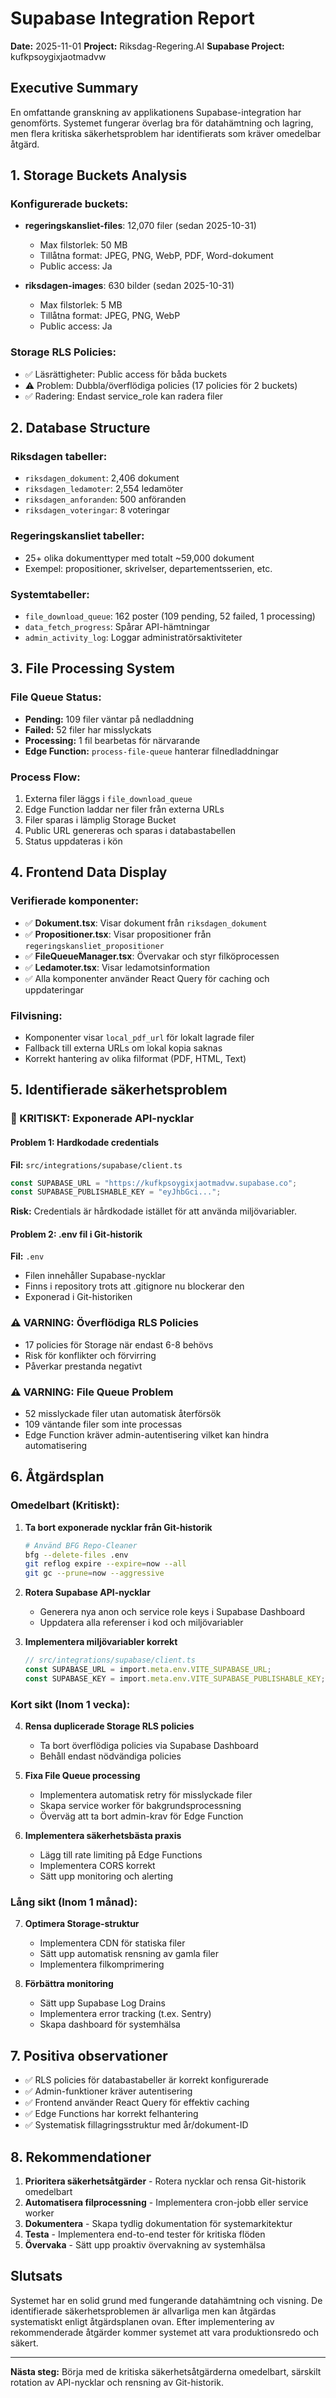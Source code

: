 # Supabase Integration Report

**Date:** 2025-11-01
**Project:** Riksdag-Regering.AI
**Supabase Project:** kufkpsoygixjaotmadvw

## Executive Summary

En omfattande granskning av applikationens Supabase-integration har genomförts. Systemet fungerar överlag bra för datahämtning och lagring, men flera kritiska säkerhetsproblem har identifierats som kräver omedelbar åtgärd.

## 1. Storage Buckets Analysis

### Konfigurerade buckets:
- **regeringskansliet-files**: 12,070 filer (sedan 2025-10-31)
  - Max filstorlek: 50 MB
  - Tillåtna format: JPEG, PNG, WebP, PDF, Word-dokument
  - Public access: Ja

- **riksdagen-images**: 630 bilder (sedan 2025-10-31)
  - Max filstorlek: 5 MB
  - Tillåtna format: JPEG, PNG, WebP
  - Public access: Ja

### Storage RLS Policies:
- ✅ Läsrättigheter: Public access för båda buckets
- ⚠️ Problem: Dubbla/överflödiga policies (17 policies för 2 buckets)
- ✅ Radering: Endast service_role kan radera filer

## 2. Database Structure

### Riksdagen tabeller:
- `riksdagen_dokument`: 2,406 dokument
- `riksdagen_ledamoter`: 2,554 ledamöter
- `riksdagen_anforanden`: 500 anföranden
- `riksdagen_voteringar`: 8 voteringar

### Regeringskansliet tabeller:
- 25+ olika dokumenttyper med totalt ~59,000 dokument
- Exempel: propositioner, skrivelser, departementsserien, etc.

### Systemtabeller:
- `file_download_queue`: 162 poster (109 pending, 52 failed, 1 processing)
- `data_fetch_progress`: Spårar API-hämtningar
- `admin_activity_log`: Loggar administratörsaktiviteter

## 3. File Processing System

### File Queue Status:
- **Pending:** 109 filer väntar på nedladdning
- **Failed:** 52 filer har misslyckats
- **Processing:** 1 fil bearbetas för närvarande
- **Edge Function:** `process-file-queue` hanterar filnedladdningar

### Process Flow:
1. Externa filer läggs i `file_download_queue`
2. Edge Function laddar ner filer från externa URLs
3. Filer sparas i lämplig Storage Bucket
4. Public URL genereras och sparas i databastabellen
5. Status uppdateras i kön

## 4. Frontend Data Display

### Verifierade komponenter:
- ✅ **Dokument.tsx**: Visar dokument från `riksdagen_dokument`
- ✅ **Propositioner.tsx**: Visar propositioner från `regeringskansliet_propositioner`
- ✅ **FileQueueManager.tsx**: Övervakar och styr filköprocessen
- ✅ **Ledamoter.tsx**: Visar ledamotsinformation
- ✅ Alla komponenter använder React Query för caching och uppdateringar

### Filvisning:
- Komponenter visar `local_pdf_url` för lokalt lagrade filer
- Fallback till externa URLs om lokal kopia saknas
- Korrekt hantering av olika filformat (PDF, HTML, Text)

## 5. Identifierade säkerhetsproblem

### 🔴 KRITISKT: Exponerade API-nycklar

#### Problem 1: Hardkodade credentials
**Fil:** `src/integrations/supabase/client.ts`
```typescript
const SUPABASE_URL = "https://kufkpsoygixjaotmadvw.supabase.co";
const SUPABASE_PUBLISHABLE_KEY = "eyJhbGci...";
```
**Risk:** Credentials är hårdkodade istället för att använda miljövariabler.

#### Problem 2: .env fil i Git-historik
**Fil:** `.env`
- Filen innehåller Supabase-nycklar
- Finns i repository trots att .gitignore nu blockerar den
- Exponerad i Git-historiken

### ⚠️ VARNING: Överflödiga RLS Policies

- 17 policies för Storage när endast 6-8 behövs
- Risk för konflikter och förvirring
- Påverkar prestanda negativt

### ⚠️ VARNING: File Queue Problem

- 52 misslyckade filer utan automatisk återförsök
- 109 väntande filer som inte processas
- Edge Function kräver admin-autentisering vilket kan hindra automatisering

## 6. Åtgärdsplan

### Omedelbart (Kritiskt):

1. **Ta bort exponerade nycklar från Git-historik**
   ```bash
   # Använd BFG Repo-Cleaner
   bfg --delete-files .env
   git reflog expire --expire=now --all
   git gc --prune=now --aggressive
   ```

2. **Rotera Supabase API-nycklar**
   - Generera nya anon och service role keys i Supabase Dashboard
   - Uppdatera alla referenser i kod och miljövariabler

3. **Implementera miljövariabler korrekt**
   ```typescript
   // src/integrations/supabase/client.ts
   const SUPABASE_URL = import.meta.env.VITE_SUPABASE_URL;
   const SUPABASE_KEY = import.meta.env.VITE_SUPABASE_PUBLISHABLE_KEY;
   ```

### Kort sikt (Inom 1 vecka):

4. **Rensa duplicerade Storage RLS policies**
   - Ta bort överflödiga policies via Supabase Dashboard
   - Behåll endast nödvändiga policies

5. **Fixa File Queue processing**
   - Implementera automatisk retry för misslyckade filer
   - Skapa service worker för bakgrundsprocessning
   - Överväg att ta bort admin-krav för Edge Function

6. **Implementera säkerhetsbästa praxis**
   - Lägg till rate limiting på Edge Functions
   - Implementera CORS korrekt
   - Sätt upp monitoring och alerting

### Lång sikt (Inom 1 månad):

7. **Optimera Storage-struktur**
   - Implementera CDN för statiska filer
   - Sätt upp automatisk rensning av gamla filer
   - Implementera filkomprimering

8. **Förbättra monitoring**
   - Sätt upp Supabase Log Drains
   - Implementera error tracking (t.ex. Sentry)
   - Skapa dashboard för systemhälsa

## 7. Positiva observationer

- ✅ RLS policies för databastabeller är korrekt konfigurerade
- ✅ Admin-funktioner kräver autentisering
- ✅ Frontend använder React Query för effektiv caching
- ✅ Edge Functions har korrekt felhantering
- ✅ Systematisk fillagringsstruktur med år/dokument-ID

## 8. Rekommendationer

1. **Prioritera säkerhetsåtgärder** - Rotera nycklar och rensa Git-historik omedelbart
2. **Automatisera filprocessning** - Implementera cron-jobb eller service worker
3. **Dokumentera** - Skapa tydlig dokumentation för systemarkitektur
4. **Testa** - Implementera end-to-end tester för kritiska flöden
5. **Övervaka** - Sätt upp proaktiv övervakning av systemhälsa

## Slutsats

Systemet har en solid grund med fungerande datahämtning och visning. De identifierade säkerhetsproblemen är allvarliga men kan åtgärdas systematiskt enligt åtgärdsplanen ovan. Efter implementering av rekommenderade åtgärder kommer systemet att vara produktionsredo och säkert.

---

**Nästa steg:** Börja med de kritiska säkerhetsåtgärderna omedelbart, särskilt rotation av API-nycklar och rensning av Git-historik.